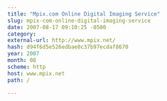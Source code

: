 ```yaml
---
title: "Mpix.com Online Digital Imaging Service"
slug: mpix-com-online-digital-imaging-service
date: 2007-08-17 09:10:25 -0500
category: 
external-url: http://www.mpix.net/
hash: d94f6d5e526edbae0c37b97ecdaf8670
year: 2007
month: 08
scheme: http
host: www.mpix.net
path: /

---
```



